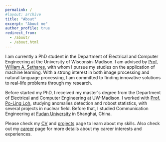 ```yaml
---
permalink: /
#layout: archive
title: "About"
excerpt: "About me"
author_profile: true
redirect_from:
  - /about/
  - /about.html
---
```


I am currently a PhD student in the Department of Electrical and Computer Engineering at the University of Wisconsin-Madison. I am advised by [Prof. William A. Sethares](https://sethares.engr.wisc.edu/), with
whom I pursue my studies on the application of machine learning. With a strong interest in both image processing and natural language processing, I am committed to finding innovative solutions to real-life problems through my research.

Before started my PhD, I received my master's degree from the Department of Electrical and Computer Engineering at UW-Madison. I worked with [Prof. Po-Ling Loh](https://www.dpmms.cam.ac.uk/~pll28/), studying anomalies detection and robost statistics, with several projects in nuclear field.
Before that, I studied Communication Engineering at [Fudan University](https://www.fudan.edu.cn/en/) in Shanghai, China.

Please check my [CV](/cv/) and [projects](/projects/) page to learn about my skills. Also check out my [career](/career/) page for more details about my career interests and experiences.

